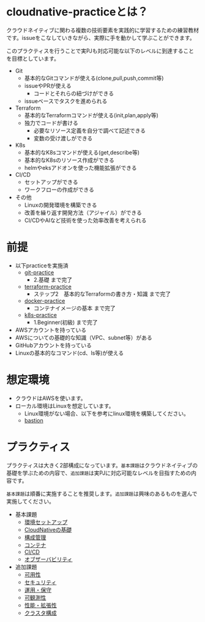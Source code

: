 # cloudnative-practiceとは？

クラウドネイティブに関わる複数の技術要素を実践的に学習するための練習教材です。issueをこなしていきながら、実際に手を動かして学ぶことができます。

このプラクティスを行うことで実PJも対応可能な以下のレベルに到達することを目標としています。

- Git
  - 基本的なGitコマンドが使える(clone,pull,push,commit等)
  - issueやPRが使える
    - コードとそれらの紐づけができる
  - issueベースでタスクを進められる
- Terraform
  - 基本的なTerraformコマンドが使える(init,plan,apply等)
  - 独力でコードが書ける
    - 必要なリソース定義を自分で調べて記述できる
    - 変数の受け渡しができる
- K8s
  - 基本的なK8sコマンドが使える(get,describe等)
  - 基本的なK8sのリソース作成ができる
  - helmやeksアドオンを使った機能拡張ができる
- CI/CD
  - セットアップができる
  - ワークフローの作成ができる
- その他
  - Linuxの開発環境を構築できる
  - 改善を繰り返す開発方法（アジャイル）ができる
  - CI/CDやAIなど技術を使った効率改善を考えられる

# 前提

- 以下practiceを実施済
  - [git-practice](https://github.com/cnc4e/git-practice)
    - 2.基礎 まで完了
  - [terraform-practice](https://github.com/cnc4e/terraform-practice)
    - ステップ2　基本的なTerraformの書き方・知識 まで完了
  - [docker-practice](https://github.com/cnc4e/docker-practice)
    - コンテナイメージの基本 まで完了
  - [k8s-practice](https://github.com/cnc4e/k8s-practice)
    - 1.Beginner(初級) まで完了
- AWSアカウントを持っている
- AWSについての基礎的な知識（VPC、subnet等）がある
- GitHubアカウントを持っている
- Linuxの基本的なコマンド(cd、ls等)が使える

# 想定環境

- クラウドはAWSを使います。
- ローカル環境はLinuxを想定しています。
  - Linux環境がない場合、以下を参考にlinux環境を構築してください。
  - [bastion](https://registry.terraform.io/modules/cnc4e/bastion/aws/latest)

# プラクティス

プラクティスは大きく2部構成になっています。`基本課題`はクラウドネイティブの基礎を学ぶための内容で、`追加課題`は実PJに対応可能なレベルを目指すための内容です。

`基本課題`は順番に実施することを推奨します。`追加課題`は興味のあるものを選んで実施してください。

- 基本課題
  - [環境セットアップ](docs/setup.md)
  - [CloudNativeの基礎](docs/cloudnative.md)
  - [構成管理](docs/configuration.md)
  - [コンテナ](docs/container.md)
  - [CI/CD](docs/cicd.md)
  - [オブザーバビリティ](docs/observability.md)
- 追加課題
  - [可用性](docs/availability.md)
  - [セキュリティ](docs/security.md)
  - [運用・保守](docs/operations.md)
  - [可観測性](docs/advanced-observability.md)
  - [性能・拡張性](docs/scalability.md)
  - [クラスタ構成](docs/cluster.md)

